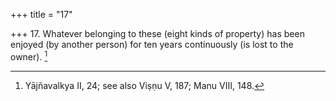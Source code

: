 +++
title = "17"

+++
17. Whatever belonging to these (eight kinds of property) has been enjoyed (by another person) for ten years continuously (is lost to the owner). [^14] 


[^14]:  Yājñavalkya II, 24; see also Viṣṇu V, 187; Manu VIII, 148.
